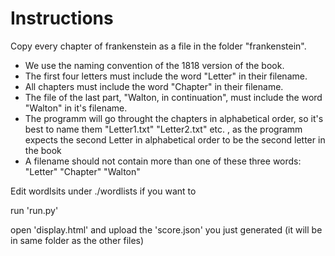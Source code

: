 # Instructions
Copy every chapter of frankenstein as a file in the folder "frankenstein".
* We use the naming convention of the 1818 version of the book.
* The first four letters must include the word "Letter" in their filename.
* All chapters must include the word "Chapter" in their filename.
* The file of the last part, "Walton, in continuation", must include the word "Walton" in it's filename.
* The programm will go throught the chapters in alphabetical order, so it's best to name them "Letter1.txt" "Letter2.txt" etc. , as the programm expects the second Letter in alphabetical order to be the second letter in the book
* A filename should not contain more than one of these three words: "Letter" "Chapter" "Walton"

Edit wordlsits under ./wordlists if you want to

run 'run.py'

open 'display.html' and upload the 'score.json' you just generated (it will be in same folder as the other files)
